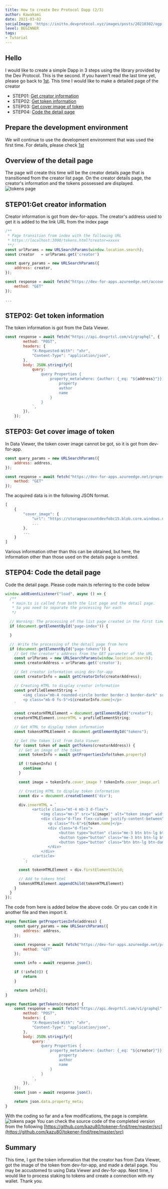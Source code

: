 ```yaml
---
title: How to create Dev Protocol Dapp (2/3)
author: Kawakami
date: 2021-03-02
socialImage: 'https://initto.devprotocol.xyz/images/posts/20210302/ogp.png'
level: BEGINNER
tags:
- Tutorial
---
```


## Hello
I would like to create a simple Dapp in 3 steps using the library provided by the Dev Protocol.
This is the second. If you haven't read the last time yet, please go back to [1st](https://initto.devprotocol.xyz/posts/20210226/).
This time I would like to make a detailed page of the creator

- STEP01: [Get creator information](#heading-step01:get-creator-information)
- STEP02: [Get token information](#heading-step02:-get-token-information)
- STEP03: [Get cover image of token](#heading-step03:-get-cover-image-of-token)
- STEP04: [Code the detail page](#heading-step04:-code-the-detail-page)

## Prepare the development environment
We will continue to use the development environment that was used the first time. 
For details, please check [1st](/posts/20210226/#section-1)

## Overview of the detail page
The page will create this time will be the creator details page that is transitioned from the creator list page. On the creator details page, the creator's information and the tokens possessed are displayed.
![tokens page](/images/posts/20210302/pic03.png)

## STEP01:Get creator information
Creator information is got from dev-for-apps. The creator's address used to get it is added to the link URL from the index page

```javascript
/**
 * Page transition from index with the following URL
 * https://localhost:3000/tokens.html?creator=xxxxx
 **/
const urlParams = new URLSearchParams(window.location.search);
const creator   = urlParams.get('creator')

const query_params = new URLSearchParams({
    address: creator,
});

const response = await fetch("https://dev-for-apps.azureedge.net/accounts?" + query_params, {
    method: "GET"
});

...
```

## STEP02: Get token information
The token information is got from the Data Viewer.

```javascript
const response = await fetch("https://api.devprtcl.com/v1/graphql", {
        method: "POST",
        headers: {
            "X-Requested-With": "xhr",
            "Content-Type": "application/json",
        },
        body: JSON.stringify({
            query: `
                query Properties {
                    property_meta(where: {author: {_eq: "${address}"}}) {
                        property
                        author
                        name
                    }
                }
            `,
        }),
    });
```

## STEP03: Get cover image of token
In Data Viewer, the token cover image cannot be got, so it is got from dev-for-app.

```javascript
const query_params = new URLSearchParams({
    address: address,
});

const response = await fetch("https://dev-for-apps.azureedge.net/properties?" + query_params, {
    method: "GET"
});
```
The acquired data is in the following JSON format.
```javascript
[
    {
        "cover_image": {
            "url": "https://storageaccountdevfobc15.blob.core.windows.net/dev-for-apps-images/assets/d3e6c900_6a1b_11ea_91be_d87dfda8b8e7_36d483d5b7.jpg",
            ...
        },
        ...
    }
]
```
Various information other than this can be obtained, but here, the information other than those used on the details page is omitted.

## STEP04: Code the detail page
Code the detail page. Please code main.ts referring to the code below

```javascript
window.addEventListener("load", async () => {
  /**
   * main.ts is called from both the list page and the detail page. 
   * So you need to separate the processing for each
   */

  // Warning: The processing of the list page created in the first time moves to this if statement
  if (document.getElementById("page-index")) {

  }

  //　Write the processing of the detail page from here
  if (document.getElementById("page-tokens")) {
    // Get the creator's address from the GET parameter of the URL
    const urlParams = new URLSearchParams(window.location.search);
    const creatorAddress = urlParams.get('creator');

    // Get creator information using dev-for-app
    const creatorInfo = await getCreatorInfo(creatorAddress);

    // Creating HTML to display creator information
    const profileElementString = `
        <img class="mb-4 rounded-circle border border-3 border-dark" src="${creatorInfo.portrait.url}" alt="creator image" width="168" height="168" style="object-fit: contain">
        <p class="mb-0 fs-5">${creatorInfo.name}</p>
    `

    const creatorHTMLElement = document.getElementById("creator");
    creatorHTMLElement.innerHTML = profileElementString;

    // Get HTML to display token information
    const tokensHTMLElement = document.getElementById("tokens");

    // Get the token list from Data Viewer
    for (const token of await getTokens(creatorAddress)) {
      // Get an image of the token
      const tokenInfo = await getPropertiesInfo(token.property)

      if (!tokenInfo) {
        continue
      }

      const image = tokenInfo.cover_image ? tokenInfo.cover_image.url : ""

      // Creating HTML to display token information
      const div = document.createElement('div');

      div.innerHTML = `
            <article class="mt-4 mb-3 d-flex">
                <img class="me-3" src="${image}" alt="token image" width="128" height="96" style="object-fit: contain">
                <div class="d-flex flex-column justify-content-between">
                   <p class="fs-6">${token.name}</p>
                   <div class="d-flex">
                        <button type="button" class="me-3 btn btn-lg btn-primary" address="${token.property}" amount="1">1 DEV</button>
                        <button type="button" class="me-3 btn btn-lg btn-success" address="${token.property}" amount="5">5 DEV</button>
                        <button type="button" class="btn btn-lg btn-danger" address="${token.property}" amount="10">10 DEV</button>
                   </div>
                </div>
            </article>
        `;

      const tokenHTMLElement = div.firstElementChild;

      // Add to tokens html
      tokensHTMLElement.appendChild(tokenHTMLElement)
    }
  }
});
```
The code from here is added below the above code. Or you can code it in another file and then import it.
```javascript
async function getPropertiesInfo(address) {
    const query_params = new URLSearchParams({
        address: address,
    });

    const response = await fetch("https://dev-for-apps.azureedge.net/properties?" + query_params, {
        method: "GET"
    });

    const info = await response.json();

    if (!info[0]) {
        return
    }

    return info[0];
}
```

```javascript
async function getTokens(creator) {
    const response = await fetch("https://api.devprtcl.com/v1/graphql", {
        method: "POST",
        headers: {
            "X-Requested-With": "xhr",
            "Content-Type": "application/json",
        },
        body: JSON.stringify({
            query: `
                query Properties {
                    property_meta(where: {author: {_eq: "${creator}"}}) {
                        property
                        author
                        name
                    }
                }
            `,
        }),
    });
    const json = await response.json();

    return json.data.property_meta;
}
```
With the coding so far and a few modifications, the page is complete.
![tokens page](/images/posts/20210302/pic03.png)
You can check the source code of the completed version from the following
[https://github.com/kazu80/tokener-find/tree/master/src](https://github.com/kazu80/tokener-find/tree/master/src)

## Summary
This time, I got the token information that the creator has from Data Viewer, got the image of the token from dev-for-app, and made a detail page. You may be accustomed to using Data Viewer and dev-for-app.
Next time, I would like to process staking to tokens and create a connection with my wallet.
Thank you.